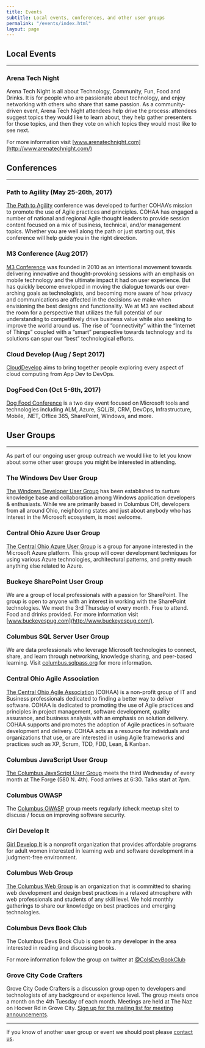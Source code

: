```yaml
---
title: Events
subtitle: Local events, conferences, and other user groups
permalink: "/events/index.html"
layout: page
---
```


## Local Events
---------------------------------------

### Arena Tech Night
Arena Tech Night is all about Technology, Community, Fun, Food and Drinks.  It is for people who are passionate about technology, and enjoy networking with others who share that same passion.  As a community-driven event, Arena Tech Night attendees help drive the process: attendees suggest topics they would like to learn about, they help gather presenters for those topics, and then they vote on which topics they would most like to see next.

For more information visit [www.arenatechnight.com](http://www.arenatechnight.com/)

## Conferences

---------------------------------------

### Path to Agility (May 25-26th, 2017)
[The Path to Agility](https://www.thepathtoagility.com/) conference was developed to further COHAA’s mission to promote the use of Agile practices and principles. COHAA has engaged a number of national and regional Agile thought leaders to provide session content focused on a mix of business, technical, and/or management topics. Whether you are well along the path or just starting out, this conference will help guide you in the right direction.

### M3 Conference (Aug 2017)
[M3 Conference](http://m3conf.com/) was founded in 2010 as an intentional movement towards delivering innovative and thought-provoking sessions with an emphasis on mobile technology and the ultimate impact it had on user experience. But has quickly become enveloped in moving the dialogue towards our over-arching goals as technologists, and becoming more aware of how privacy and communications are affected in the decisions we make when envisioning the best designs and functionality. We at M3 are excited about the room for a perspective that utilizes the full potential of our understanding to competitively drive business value while also seeking to improve the world around us. The rise of “connectivity” within the “Internet of Things” coupled with a “smart” perspective towards technology and its solutions can spur our “best” technological efforts.

### Cloud Develop (Aug / Sept 2017)
[CloudDevelop](http://clouddevelop.org/) aims to bring together people exploring every aspect of cloud computing from App Dev to DevOps.

### DogFood Con (Oct 5-6th, 2017)
[Dog Food Conference](http://dogfoodcon.com/) is a two day event focused on Microsoft tools and technologies including ALM, Azure, SQL/BI, CRM, DevOps, Infrastructure, Mobile, .NET, Office 365, SharePoint, Windows, and more.


## User Groups
---------------------------------------

As part of our ongoing user group outreach we would like to let you know about some other user groups you might be interested in attending.

### The Windows Dev User Group
[The Windows Developer User Group](https://thewindowsdeveloperusergroup.com/) has been established to nurture knowledge base and collaboration among Windows application developers & enthusiasts. While we are primarily based in Columbus OH, developers from all around Ohio, neighboring states and just about anybody who has interest in the Microsoft ecosystem, is most welcome.

### Central Ohio Azure User Group
[The Central Ohio Azure User Group](http://coazure.azurewebsites.net/) is a group for anyone interested in the Microsoft Azure platform. This group will cover development techniques for using various Azure technologies, architectural patterns, and pretty much anything else related to Azure.

### Buckeye SharePoint User Group
We are a group of local professionals with a passion for SharePoint. The group is open to anyone with an interest in working with the SharePoint technologies. We meet the 3rd Thursday of every month.  Free to attend.  Food and drinks provided.​ For more information visit [www.buckeyespug.com](http://www.buckeyespug.com/).

### Columbus SQL Server User Group
We are data professionals who leverage Microsoft technologies to connect, share, and learn through networking, knowledge sharing, and peer-based learning. Visit [columbus.sqlpass.org](http://columbus.sqlpass.org/) for more information.

### Central Ohio Agile Association
[The Central Ohio Agile Association](http://www.cohaa.org/) (COHAA) is a non-profit group of IT and Business professionals dedicated to finding a better way to deliver software. COHAA is dedicated to promoting the use of Agile practices and principles in project management, software development, quality assurance, and business analysis with an emphasis on solution delivery. COHAA supports and promotes the adoption of Agile practices in software development and delivery. COHAA acts as a resource for individuals and organizations that use, or are interested in using Agile frameworks and practices such as XP, Scrum, TDD, FDD, Lean, & Kanban.

### Columbus JavaScript User Group
[The Columbus JavaScript User Group](https://cbusjs.github.io/) meets the third Wednesday of every month at The Forge (580 N. 4th). Food arrives at 6:30. Talks start at 7pm.

### Columbus OWASP
The [Columbus OWASP](https://www.meetup.com/Columbus-OWASP/) group meets regularly (check meetup site) to discuss / focus
on improving software security.

### Girl Develop It
[Girl Develop It](https://www.girldevelopit.com/chapters/columbus) is a nonprofit organization that provides affordable programs for adult women interested in learning web and software development in a judgment-free environment.

### Columbus Web Group
[The Columbus Web Group](https://www.meetup.com/Columbus-Web-Group/) is an organization that is committed to sharing web development and design best practices in a relaxed atmosphere with web professionals and students of any skill level. We hold monthly gatherings to share our knowledge on best practices and emerging technologies.

### Columbus Devs Book Club

The Columbus Devs Book Club is open to any developer in the area interested in reading and discussing books.

For more information follow the group on twitter at [@ColsDevBookClub](https://twitter.com/ColsDevBookClub)

### Grove City Code Crafters

Grove City Code Crafters is a discussion group open to developers and technologists of any background or experience level. The group meets once a month on the 4th Tuesday of each month. Meetings are held at The Naz on Hoover Rd in Grove City. [Sign up for the mailing list for meeting announcements](http://eepurl.com/bcz9Uf).

---------------------------------------


If you know of another user group or event we should post please [contact us](/about/#contact).
